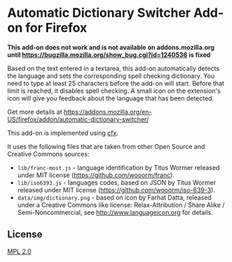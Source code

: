 # Automatic Dictionary Switcher Add-on for Firefox

**This add-on does not work and is not available on addons.mozilla.org until https://bugzilla.mozilla.org/show_bug.cgi?id=1240536 is fixed**

Based on the text entered in a textarea, this add-on automatically detects the
language and sets the corresponding spell checking dictionary. You need to type
at least 25 characters before the add-on will start. Before that limit is
reached, it disables spell checking. A small icon on the extension's icon
will give you feedback about the language that has been detected.

Get more details at https://addons.mozilla.org/en-US/firefox/addon/automatic-dictionary-switcher/

This add-on is implemented using [cfx](https://developer.mozilla.org/en-US/Add-ons/SDK/Tutorials/Getting_started).

It uses the following files that are taken from other Open Source and Creative Commons sources:

* `lib/franc-most.js` - language identification by Titus Wormer released under MIT license (https://github.com/wooorm/franc).
* `lib/iso6393.js` - languages codes, based on JSON by Titus Wormer released under MIT license (https://github.com/wooorm/iso-639-3).
* `data/img/dictionary.png` - based on icon by Farhat Datta, released under a Creative Commons like license: Relax-Attribution / Share Alike / Semi-Noncommercial, see http://www.languageicon.org for details.

## License

[MPL 2.0](https://www.mozilla.org/MPL/2.0/)
